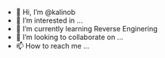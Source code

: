 - 👋 Hi, I’m @kalinob
- 👀 I’m interested in ...
- 🌱 I’m currently learning Reverse Enginering
- 💞️ I’m looking to collaborate on ...
- 📫 How to reach me ...

<!---
kalinob/kalinob is a ✨ special ✨ repository because its `README.md` (this file) appears on your GitHub profile.
You can click the Preview link to take a look at your changes.
--->
